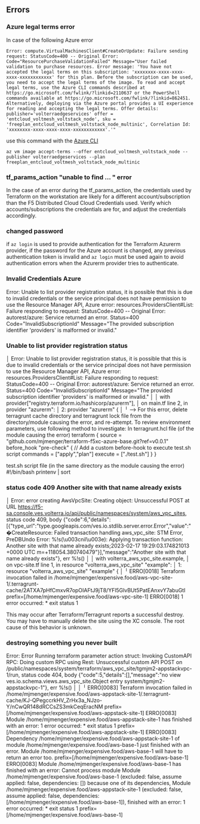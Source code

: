 ## Errors
### Azure legal terms error
In case of the following Azure error
```text
Error: compute.VirtualMachinesClient#CreateOrUpdate: Failure sending request: StatusCode=400 -- Original Error: Code="ResourcePurchaseValidationFailed" Message="User failed validation to purchase resources. Error message: 'You have not accepted the legal terms on this subscription: 'xxxxxxxx-xxxx-xxxx-xxxx-xxxxxxxxxxxx' for this plan. Before the subscription can be used, you need to accept the legal terms of the image. To read and accept legal terms, use the Azure CLI commands described at https://go.microsoft.com/fwlink/?linkid=2110637 or the PowerShell commands available at https://go.microsoft.com/fwlink/?linkid=862451. Alternatively, deploying via the Azure portal provides a UI experience for reading and accepting the legal terms. Offer details: publisher='volterraedgeservices' offer = 'entcloud_voltmesh_voltstack_node', sku = 'freeplan_entcloud_voltmesh_voltstack_node_multinic', Correlation Id: 'xxxxxxxx-xxxx-xxxx-xxxx-xxxxxxxxxxxx'.'"
```
use this command with the [Azure CLI](https://learn.microsoft.com/en-us/cli/azure/install-azure-cli)
```shell
az vm image accept-terms --offer entcloud_voltmesh_voltstack_node --publisher volterraedgeservices --plan freeplan_entcloud_voltmesh_voltstack_node_multinic
```
### tf_params_action "unable to find ... " error
In the case of an error during the tf_params_action, the credentials used by Terraform on the workstation are likely for a different account/subscription than the F5 Distributed Cloud Cloud Credentials used. Verify which accounts/subscriptions the credentials are for, and adjust the credentials accordingly.


### changed password
if `az login` is used to provide authentication for the Terraform Azurerm provider, if the password for the Azure account is changed, any previous authentication token is invalid and `az login` must be used again to avoid authentication errors when the Azurerm provider tries to authenticate.

### Invalid Credentials Azure
 Error: Unable to list provider registration status, it is possible that this is due to invalid credentials or the service principal does not have permission 
to use the Resource Manager API, Azure error: resources.ProvidersClient#List: Failure responding to request: StatusCode=400 -- Original Error: autorest/azure: 
Service returned an error. Status=400 Code="InvalidSubscriptionId" Message="The provided subscription identifier 'providers' is malformed or invalid."

### Unable to list provider registration status 

│ Error: Unable to list provider registration status, it is possible that this is due to invalid credentials or the service principal does not have permission 
to use the Resource Manager API, Azure error: resources.ProvidersClient#List: Failure responding to request: StatusCode=400 -- Original Error: autorest/azure: 
Service returned an error. Status=400 Code="InvalidSubscriptionId" Message="The provided subscription identifier 'providers' is malformed or invalid."
│
│   with provider["registry.terraform.io/hashicorp/azurerm"],
│   on main.tf line 2, in provider "azurerm":
│    2: provider "azurerm" {
│
╵ --> For this error, delete terragrunt cache directory and terragrunt lock file from the directory/module causing the error, and re-attempt. To review environment parameters, use following method to investigate:
In terragrunt.hcl file (of the module causing the error)
 terraform {
  source = "github.com/mjmenger/terraform-f5xc-azure-base.git?ref=v0.0.1"
   before_hook "pre-check" {   // Add a custom before-hook to execute test.sh script
      commands = ["apply","plan"]
      execute  = ["./test.sh"]
    }
}

test.sh script file (in the same directory as the module causing the error)
#!/bin/bash
printenv | sort


### status code 409 Another site with that name already exists
│ Error: error creating AwsVpcSite: Creating object: Unsuccessful POST at URL https://f5-sa.console.ves.volterra.io/api/public/namespaces/system/aws_vpc_sites, status code 409, body {"code":6,"details":[{"type_url":"type.googleapis.com/ves.io.stdlib.server.error.Error","value":"�CreateResource: Failed transaction handling aws_vpc_site: STM Error, PreDBUndo Error: %!s(\u003cnil\u003e): Applying transaction function: Another site with that name already exists;2023-02-17 19:29:03.174821013 +0000 UTC m=+118054.380740479"}],"message":"Another site with that name already exists"}, err %!s(<nil>)
│ 
│   with volterra_aws_vpc_site.example,
│   on vpc-site.tf line 1, in resource "volterra_aws_vpc_site" "example":
│    1: resource "volterra_aws_vpc_site" "example" {
│ 
╵
ERRO[0018] Terraform invocation failed in /home/mjmenger/expensive.food/aws-vpc-site-1/.terragrunt-cache/2ATXA7pHfCmxvR7opOIAFtJ9jT8/YFl5GlvBUt5PatEAnxvY7abuGtI  prefix=[/home/mjmenger/expensive.food/aws-vpc-site-1] 
ERRO[0018] 1 error occurred:
        * exit status 1

This may occur after Terraform/Terragrunt reports a successful destroy. You may have to manually delete the site using the XC console. The root cause of this behavior is unknown.


### destroying something you never built
Error: Error Running terraform parameter action struct: Invoking CustomAPI RPC: Doing custom RPC using Rest: Unsuccessful custom API POST on /public/namespaces/system/terraform/aws_vpc_site/tgmjm2-appstackvpc-1/run, status code 404, body {"code":5,"details":[],"message":"no view ves.io.schema.views.aws_vpc_site.Object entry system/tgmjm2-appstackvpc-1"}, err %!s(<nil>)
│ 
│ 
╵
ERRO[0083] Terraform invocation failed in /home/mjmenger/expensive.food/aws-appstack-site-1/.terragrunt-cache/KJ-QPegccrkHV_ZrHx3a_NJzo-Y/nCwQR148dRCCsZS3mkCeqEracNM  prefix=[/home/mjmenger/expensive.food/aws-appstack-site-1] 
ERRO[0083] Module /home/mjmenger/expensive.food/aws-appstack-site-1 has finished with an error: 1 error occurred:
        * exit status 1
  prefix=[/home/mjmenger/expensive.food/aws-appstack-site-1] 
ERRO[0083] Dependency /home/mjmenger/expensive.food/aws-appstack-site-1 of module /home/mjmenger/expensive.food/aws-base-1 just finished with an error. Module /home/mjmenger/expensive.food/aws-base-1 will have to return an error too.  prefix=[/home/mjmenger/expensive.food/aws-base-1] 
ERRO[0083] Module /home/mjmenger/expensive.food/aws-base-1 has finished with an error: Cannot process module Module /home/mjmenger/expensive.food/aws-base-1 (excluded: false, assume applied: false, dependencies: []) because one of its dependencies, Module /home/mjmenger/expensive.food/aws-appstack-site-1 (excluded: false, assume applied: false, dependencies: [/home/mjmenger/expensive.food/aws-base-1]), finished with an error: 1 error occurred:
        * exit status 1
  prefix=[/home/mjmenger/expensive.food/aws-base-1] 